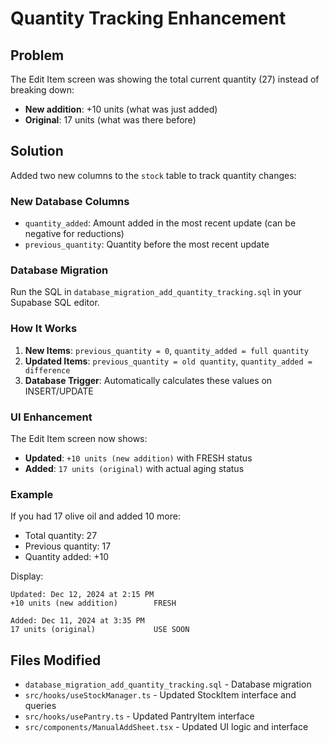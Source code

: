 # Quantity Tracking Enhancement

## Problem
The Edit Item screen was showing the total current quantity (27) instead of breaking down:
- **New addition**: +10 units (what was just added)
- **Original**: 17 units (what was there before)

## Solution
Added two new columns to the `stock` table to track quantity changes:

### New Database Columns
- `quantity_added`: Amount added in the most recent update (can be negative for reductions)
- `previous_quantity`: Quantity before the most recent update

### Database Migration
Run the SQL in `database_migration_add_quantity_tracking.sql` in your Supabase SQL editor.

### How It Works
1. **New Items**: `previous_quantity = 0`, `quantity_added = full quantity`
2. **Updated Items**: `previous_quantity = old quantity`, `quantity_added = difference`
3. **Database Trigger**: Automatically calculates these values on INSERT/UPDATE

### UI Enhancement
The Edit Item screen now shows:
- **Updated**: `+10 units (new addition)` with FRESH status
- **Added**: `17 units (original)` with actual aging status

### Example
If you had 17 olive oil and added 10 more:
- Total quantity: 27
- Previous quantity: 17  
- Quantity added: +10

Display:
```
Updated: Dec 12, 2024 at 2:15 PM
+10 units (new addition)        FRESH

Added: Dec 11, 2024 at 3:35 PM  
17 units (original)             USE SOON
```

## Files Modified
- `database_migration_add_quantity_tracking.sql` - Database migration
- `src/hooks/useStockManager.ts` - Updated StockItem interface and queries
- `src/hooks/usePantry.ts` - Updated PantryItem interface  
- `src/components/ManualAddSheet.tsx` - Updated UI logic and interface 